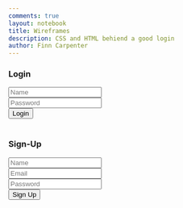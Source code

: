 ```yaml
---
comments: true
layout: notebook
title: Wireframes
description: CSS and HTML behiend a good login
author: Finn Carpenter
---
```


<div class="login-container">
    <div class="card">
        <h3>Login</h3>
        <div class="Name">
            <input id="signInNameInput" class="input" placeholder="Name">
        </div>
        <div class="Password">
            <input id="signInPasswordInput" class="input" placeholder="Password">
        </div>
        <div class="Buttons">
            <button class="signInButton" onclick="login_user()">Login</button>
        </div>
    </div>
</div>

<br>

<div class="login-container">
    <div class="card2">
        <h3>Sign-Up</h3>
        <div class="Name">
            <input id="signUpNameInput" class="input" placeholder="Name">
        </div>
        <div class="Email">
            <input id="signUpEmailInput" class="input" placeholder="Email">
        </div>
        <div class="Password">
            <input id="signUpPasswordInput" type="password" class="input" placeholder="Password">
        </div>
        <div class="Buttons">
            <button class="signUpButton" onclick="signup_user()">Sign Up</button>
        </div>
    </div>
</div>


<script>
    function login_user() {

                // You can make a POST request here to your authentication endpoint
                var url = "";

                // Comment out next line for local testing
                // url = "http://localhost:8085";
                const login_url = url + '/authenticate';
                const body = {
                    email: document.getElementById("signInNameInput").value,
                    password: document.getElementById("signInPasswordInput").value,
                };

                console.log(JSON.stringify(body));
                const requestOptions = {
                    method: 'POST',
                    mode: 'cors',
                    cache: 'no-cache',
                    credentials: 'include',
                    body: JSON.stringify(body),
                    headers: {
                        "content-type": "application/json",
                        "Access-Control-Allow-Credentials": "true",
                        "Access-Control-Allow-Origin": "*",
                    },
                };

                // Fetch JWT
                fetch(login_url, requestOptions)
                    .then(response => {
                        if (!response.ok) {
                            const errorMsg = 'Login error: ' + response.status;
                            console.log(errorMsg);
                            return;
                        }
                        // Success!!!
                        // code for success like redirect
                });
    }

    function signup_user() {
        var requestOptions = {
            method: 'POST',
            mode: 'cors',
            cache: 'no-cache',
            credentials: 'include',
        };

        let fetchName = document.getElementById("signUpNameInput").value
        let fetchEmail = document.getElementById("signUpEmailInput").value
        let fetchPassword = document.getElementById("signUpPasswordInput").value

        fetch(`https://DEPLOYED_URL.com/api/person/post?email=${fetchEmail}&password=${fetchPassword}@123&name=${fetchName}`, requestOptions)
        .then(response => {
            if (!response.ok) {
                const errorMsg = 'Login error: ' + response.status;
                console.log(errorMsg);
                return;
            }
            // Success!!!
            // Redirect to Database location
            console.log("success")
        });
    }
    
</script>